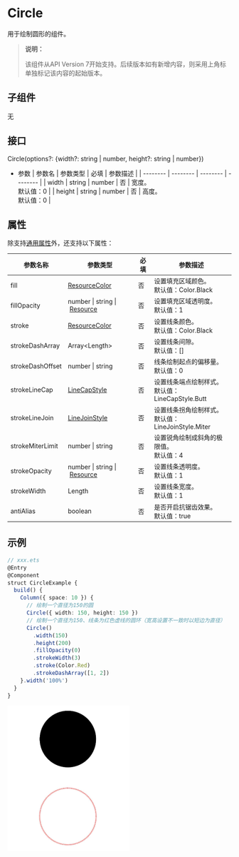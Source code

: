 # Circle

 用于绘制圆形的组件。 

>  **说明：**
>
>  该组件从API Version 7开始支持。后续版本如有新增内容，则采用上角标单独标记该内容的起始版本。


## 子组件

无


## 接口

Circle(options?: {width?: string | number, height?: string | number})

- 参数
  | 参数名 | 参数类型 | 必填 | 参数描述 |
  | -------- | -------- | -------- | -------- |
  | width | string \| number | 否 | 宽度。<br>默认值：0 |
  | height | string \| number | 否 | 高度。<br>默认值：0 |

## 属性

除支持[通用属性](ts-universal-attributes-size.md)外，还支持以下属性：

| 参数名称 | 参数类型 | 必填 | 参数描述 |
| -------- | -------- | -------- | -------- |
| fill | [ResourceColor](ts-types.md) | 否 | 设置填充区域颜色。<br>默认值：Color.Black |
| fillOpacity | number&nbsp;\|&nbsp;string&nbsp;\|&nbsp;[Resource](ts-types.md#resource类型) | 否 | 设置填充区域透明度。<br>默认值：1 |
| stroke | [ResourceColor](ts-types.md) | 否 | 设置线条颜色。<br>默认值：Color.Black |
| strokeDashArray | Array&lt;Length&gt; | 否 | 设置线条间隙。<br>默认值：[] |
| strokeDashOffset | number&nbsp;\|&nbsp;string  | 否 | 线条绘制起点的偏移量。<br>默认值：0 |
| strokeLineCap | [LineCapStyle](ts-appendix-enums.md#linecapstyle) | 否 | 设置线条端点绘制样式。<br>默认值：LineCapStyle.Butt  |
| strokeLineJoin | [LineJoinStyle](ts-appendix-enums.md#linejoinstyle) | 否 | 设置线条拐角绘制样式。<br>默认值：LineJoinStyle.Miter |
| strokeMiterLimit | number&nbsp;\|&nbsp;string | 否 | 设置锐角绘制成斜角的极限值。<br>默认值：4 |
| strokeOpacity | number&nbsp;\|&nbsp;string&nbsp;\|&nbsp;[Resource](ts-types.md#resource类型) | 否 | 设置线条透明度。<br>默认值：1 |
| strokeWidth | Length | 否 | 设置线条宽度。<br>默认值：1 |
| antiAlias | boolean | 否 | 是否开启抗锯齿效果。<br>默认值：true |


## 示例

```ts
// xxx.ets
@Entry
@Component
struct CircleExample {
  build() {
    Column({ space: 10 }) {
      // 绘制一个直径为150的圆
      Circle({ width: 150, height: 150 })
      // 绘制一个直径为150、线条为红色虚线的圆环（宽高设置不一致时以短边为直径）
      Circle()
        .width(150)
        .height(200)
        .fillOpacity(0)
        .strokeWidth(3)
        .stroke(Color.Red)
        .strokeDashArray([1, 2])
    }.width('100%')
  }
}
```

![zh-cn_image_0000001219744191](figures/zh-cn_image_0000001219744191.png)
